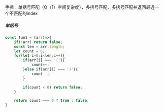 

手撕：单括号匹配（O（1）空间复杂度），多括号匹配，多括号匹配并返回最近一个不匹配的index

##### 单括号
```js
const fun1 = (arr)=>{
    if(!arr) return false;
    const len = arr.length;
    let count = 0;
    for(let i=0;i<len;i++){
        if(arr[i] === '('){
            count++;
        }else if(arr[i] === ')'){
            count--;
        }

        if(count < 0) return false;
    }

    return count === 0 ? true : false;
}
```